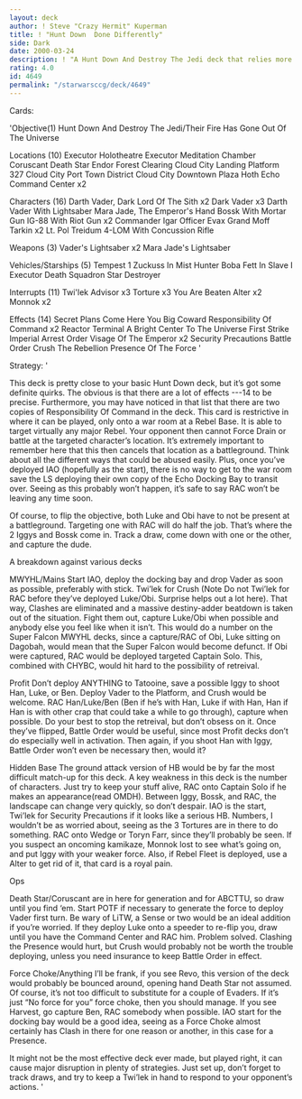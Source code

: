 ```yaml
---
layout: deck
author: ! Steve "Crazy Hermit" Kuperman
title: ! "Hunt Down  Done Differently"
side: Dark
date: 2000-03-24
description: ! "A Hunt Down And Destroy The Jedi deck that relies more on smart playing than on simple beatdown."
rating: 4.0
id: 4649
permalink: "/starwarsccg/deck/4649"
---
```

Cards: 

'Objective(1)
Hunt Down And Destroy The Jedi/Their Fire Has Gone Out Of The Universe

Locations (10)
Executor Holotheatre
Executor Meditation Chamber
Coruscant
Death Star
Endor Forest Clearing
Cloud City Landing Platform 327
Cloud City Port Town District
Cloud City Downtown Plaza
Hoth Echo Command Center x2

Characters (16)
Darth Vader, Dark Lord Of The Sith x2
Dark Vader x3
Darth Vader With Lightsaber
Mara Jade, The Emperor's Hand
Bossk With Mortar Gun
IG-88 With Riot Gun x2
Commander Igar
Officer Evax
Grand Moff Tarkin x2
Lt. Pol Treidum
4-LOM With Concussion Rifle

Weapons (3)
Vader's Lightsaber x2
Mara Jade's Lightsaber

Vehicles/Starships (5)
Tempest 1
Zuckuss In Mist Hunter
Boba Fett In Slave I
Executor
Death Squadron Star Destroyer

Interrupts (11)
Twi'lek Advisor x3
Torture x3
You Are Beaten
Alter x2
Monnok x2

Effects (14)
Secret Plans
Come Here You Big Coward
Responsibility Of Command x2
Reactor Terminal
A Bright Center To The Universe
First Strike
Imperial Arrest Order
Visage Of The Emperor x2
Security Precautions
Battle Order
Crush The Rebellion
Presence Of The Force
'

Strategy: '

This deck is pretty close to your basic Hunt Down deck, but it&#8217;s got some definite quirks. The obvious is that there are a lot of effects ---14 to be precise. Furthermore, you may have noticed in that list that there are two copies of Responsibility Of Command in the deck. This card is restrictive in where it can be played, only onto a war room at a Rebel Base. It is able to target virtually any major Rebel. Your opponent then cannot Force Drain or battle at the targeted character&#8217;s location. It&#8217;s extremely important to remember here that this then cancels that location as a battleground. Think about all the different ways that could be abused easily. Plus, once you&#8217;ve deployed IAO (hopefully as the start), there is no way to get to the war room save the LS deploying their own copy of the Echo Docking Bay to transit over. Seeing as this probably won&#8217;t happen, it&#8217;s safe to say RAC won&#8217;t be leaving any time soon.

Of course, to flip the objective, both Luke and Obi have to not be present at a battleground. Targeting one with RAC will do half the job. That&#8217;s where the 2 Iggys and Bossk come in. Track a draw, come down with one or the other, and capture the dude.

A breakdown against various decks


MWYHL/Mains Start IAO, deploy the docking bay and drop Vader as soon as possible, preferably with stick. Twi&#8217;lek for Crush (Note Do not Twi&#8217;lek for RAC before they&#8217;ve deployed Luke/Obi. Surprise helps out a lot here). That way, Clashes are eliminated and a massive destiny-adder beatdown is taken out of  the situation. Fight them out, capture Luke/Obi when possible and anybody else you feel like when it isn&#8217;t. This would do a number on the Super Falcon MWYHL decks, since a capture/RAC of Obi, Luke sitting on Dagobah,  would mean that the Super Falcon would become defunct. If Obi were captured, RAC would be deployed targeted Captain Solo. This, combined with CHYBC, would hit hard to the possibility of retreival.


Profit Don&#8217;t deploy ANYTHING to Tatooine, save a possible Iggy to shoot Han, Luke, or Ben. Deploy Vader to the Platform, and Crush would be welcome. RAC Han/Luke/Ben (Ben if he&#8217;s with Han, Luke if with Han, Han if Han is with other crap that could take a while to go through), capture when possible. Do your best to stop the retreival, but don&#8217;t obsess on it. Once they&#8217;ve flipped, Battle Order would be useful, since most Profit decks don&#8217;t do especially well in activation. Then again, if you shoot Han with Iggy, Battle Order won&#8217;t even be necessary then, would it?

Hidden Base
The ground attack version of HB would be by far the most difficult match-up for this deck. A key weakness in this deck is the number of characters. Just try to keep your stuff alive, RAC onto Captain Solo if he makes an appearance(read OMDH). Between Iggy, Bossk, and RAC, the landscape can change very quickly, so don&#8217;t despair. IAO is the start, Twi&#8217;lek for Security Precautions if it looks like a serious HB. Numbers, I wouldn&#8217;t be as worried about, seeing as the 3 Tortures are in there to do something. RAC onto Wedge or Toryn Farr, since they&#8217;ll probably be seen. If you suspect an oncoming kamikaze, Monnok lost to see what&#8217;s going on, and put Iggy with your weaker force. Also, if Rebel Fleet is deployed, use a Alter to get rid of it, that card is a royal pain.


Ops

Death Star/Coruscant are in here for generation and for ABCTTU, so draw until you find &#8216;em. Start POTF if necessary to generate the force to deploy Vader first turn. Be wary of LiTW, a Sense or two would be an ideal addition if you&#8217;re worried. If they deploy Luke onto a speeder to re-flip you, draw until you have the Command Center and RAC him. Problem solved. Clashing the Presence would hurt, but Crush would probably not be worth the trouble deploying, unless you need insurance to keep Battle Order in effect.


Force Choke/Anything I&#8217;ll be frank, if you see Revo, this version of the deck would probably be bounced around, opening hand Death Star not assumed. Of course, it&#8217;s not too difficult to substitute for a couple of Evaders. If it&#8217;s just &#8220;No force for you&#8221; force choke, then you should manage. If you see Harvest, go capture Ben, RAC somebody when possible. IAO start for the docking bay would be a good idea, seeing as a Force Choke almost certainly has Clash in there for one reason or another, in this case for a Presence.


It might not be the most effective deck ever made, but played right, it can cause major disruption in plenty of strategies. Just set up, don&#8217;t forget to track draws, and try to keep a Twi&#8217;lek in hand to respond to your opponent&#8217;s actions.
'
